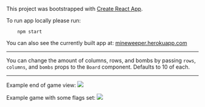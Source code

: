 This project was bootstrapped with [Create React App](https://github.com/facebookincubator/create-react-app).

To run app locally please run:

```
    npm start
```

You can also see the currently built app at: [mineweeper.herokuapp.com](https://mineweeper.herokuapp.com/)


--------------

You can change the amount of columns, rows, and bombs by passing `rows`, `columns`,  and `bombs` props to the `Board` component.
Defaults to 10 of each.

--------------

Example end of game view:
![](https://i.imgur.com/L2yTtvG.png)

Example game with some flags set:
![](https://i.imgur.com/I9IipqW.png)
